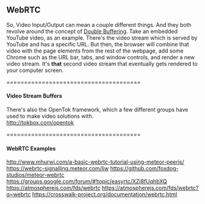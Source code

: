 ## WebRTC

So, Video Input/Output can mean a couple different things. And they both revolve around the concept of [Double Buffering](http://en.wikipedia.org/wiki/Multiple_buffering).  Take an embedded YouTube video, as an example. There's the video stream which is served by YouTube and has a specific URL.  But then, the browser will combine that video with the page elements from the rest of the webpage, add some Chrome such as the URL bar, tabs, and window controls, and render a new video stream.  It's **that** second video stream that eventually gets rendered to your computer screen.  

======================================
#### Video Stream Buffers  
There's also the OpenTok framework, which a few different groups have used to make video solutions with.  
http://tokbox.com/opentok

======================================
#### WebRTC Examples

http://www.mhurwi.com/a-basic-webrtc-tutorial-using-meteor-peerjs/
https://webrtc-signalling.meteor.com/liw
https://github.com/foxdog-studios/meteor-webrtc
https://groups.google.com/forum/#!topic/easyrtc/XZj8fUqhbXQ
https://atmospherejs.com/fds/webrtc
https://atmospherejs.com/fds/webrtc?q=webrtc
https://crosswalk-project.org/documentation/webrtc.html
